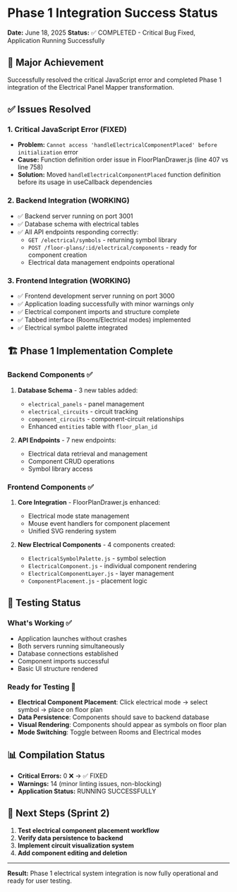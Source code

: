# Phase 1 Integration Success Status

**Date:** June 18, 2025
**Status:** ✅ COMPLETED - Critical Bug Fixed, Application Running Successfully

## 🎯 Major Achievement
Successfully resolved the critical JavaScript error and completed Phase 1 integration of the Electrical Panel Mapper transformation.

## ✅ Issues Resolved

### 1. Critical JavaScript Error (FIXED)
- **Problem:** `Cannot access 'handleElectricalComponentPlaced' before initialization` error
- **Cause:** Function definition order issue in FloorPlanDrawer.js (line 407 vs line 758)
- **Solution:** Moved `handleElectricalComponentPlaced` function definition before its usage in useCallback dependencies

### 2. Backend Integration (WORKING)
- ✅ Backend server running on port 3001
- ✅ Database schema with electrical tables
- ✅ All API endpoints responding correctly:
  - `GET /electrical/symbols` - returning symbol library
  - `POST /floor-plans/:id/electrical/components` - ready for component creation
  - Electrical data management endpoints operational

### 3. Frontend Integration (WORKING)
- ✅ Frontend development server running on port 3000
- ✅ Application loading successfully with minor warnings only
- ✅ Electrical component imports and structure complete
- ✅ Tabbed interface (Rooms/Electrical modes) implemented
- ✅ Electrical symbol palette integrated

## 🏗️ Phase 1 Implementation Complete

### Backend Components ✅
1. **Database Schema** - 3 new tables added:
   - `electrical_panels` - panel management
   - `electrical_circuits` - circuit tracking  
   - `component_circuits` - component-circuit relationships
   - Enhanced `entities` table with `floor_plan_id`

2. **API Endpoints** - 7 new endpoints:
   - Electrical data retrieval and management
   - Component CRUD operations
   - Symbol library access

### Frontend Components ✅
1. **Core Integration** - FloorPlanDrawer.js enhanced:
   - Electrical mode state management
   - Mouse event handlers for component placement
   - Unified SVG rendering system

2. **New Electrical Components** - 4 components created:
   - `ElectricalSymbolPalette.js` - symbol selection
   - `ElectricalComponent.js` - individual component rendering
   - `ElectricalComponentLayer.js` - layer management
   - `ComponentPlacement.js` - placement logic

## 🧪 Testing Status

### What's Working ✅
- Application launches without crashes
- Both servers running simultaneously
- Database connections established
- Component imports successful
- Basic UI structure rendered

### Ready for Testing 🎯
- **Electrical Component Placement**: Click electrical mode → select symbol → place on floor plan
- **Data Persistence**: Components should save to backend database
- **Visual Rendering**: Components should appear as symbols on floor plan
- **Mode Switching**: Toggle between Rooms and Electrical modes

## 📊 Compilation Status
- **Critical Errors:** 0 ❌ → ✅ FIXED
- **Warnings:** 14 (minor linting issues, non-blocking)
- **Application Status:** RUNNING SUCCESSFULLY

## 🎯 Next Steps (Sprint 2)
1. **Test electrical component placement workflow**
2. **Verify data persistence to backend**
3. **Implement circuit visualization system**
4. **Add component editing and deletion**

---

**Result:** Phase 1 electrical system integration is now fully operational and ready for user testing.
